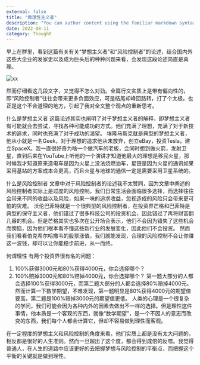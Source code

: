 ```yaml
---
external: false
title: "做理性主义者"
description: "You can author content using the familiar markdown syntax you already know. All basic markdown syntax is supported."
date: 2022-08-11
category: Thought
---
```


早上在群里，看到这篇有关有关“梦想主义者”和“风险控制者”的论述，结合国内外这些大企业的发家史以及成为巨头后的种种问题来看，会发现这段论述简直是真理。

![xx](/images/blog/be-a-rational-observer/image.png)

然而仔细看这几段文字，又觉得不怎么对劲。全篇行文实质上是带有偏向性的，即“风险控制者”往往会带来更多负面效应，可是结尾却峰回路转，打了个太极。也正是这个不合道理的地方，引起了我对全文整个观点的重新思考。

什么是梦想主义者
这篇论述其实也阐明了对于梦想主义者的解释，即梦想主义者有可能就会去尝试，寻找各种可能成功的方式。他们充满了理想，充满了对于新技术的追求，同时也充满了对于成功的渴望。
埃隆马斯克就是典型的梦想主义者，他从小就是一名Geek，对于理想的追求他从未放弃，创立eBay，投资Tesla，建立SpaceX。我一直很好奇为啥一个做汽车的老板，会同时想到做火箭，发射卫星，直到后来在YouTube上听他的一个演讲才知道他最大的理想是移民火星，那时候我才知道原来造电车是因为火星上没法烧燃油车，星链是因为火星的通讯如果采用基站的方案成本会更高，而且火星与地球的通信一定是需要采用卫星系统的。

什么是风险控制者
文章中对于风险控制者的论述我不太赞同，因为文章中阐述的风险控制者实际上是过度的风险控制。我们日常生活会面临很多选择，而选择往往会带来不同的收益以及风险，如果一味的追求收益，忽视造成的风险只会带来更可怕的灾难。
沃伦巴菲特就是一个很典型的风险控制者，在投资界芒格和巴菲特是典型的保守主义者，他们错过了很多科技公司的投资机会，因此错过了再将财富翻几番的机会。但是芒格其实也多次在公开场合表示，他们不会因为错失了这些机会而懊恼，因为他们根本看不懂这些新行业的发展变化，因此他们不会投资。
然而我们看看伯克希尔哈撒韦的股票涨值，我们就能发现，合理的风险控制不会让你赚这一波钱，却可以让你能稳步前进，从一而终。

何谓理性
有两个投资界很有名的问题：
1. 100%获得3000元和80%获得4000元，你会选择哪个？
2. 100%赔掉3000元和80%赔掉4000元，你会选择哪个？
第一题大部分的人都会选择100%获得3000元，而第二题大部分的人都会选择80%赔掉4000元。
然而计算一下数学期望，不难发现，第一题明显是80%获得4000元的期望值要高。第二题是100%赔掉3000元的期望值更低。
人类的心理是一个很复杂的学问，我们可能会因为各种内外的因素去做出不一样的选择。但是理性这件事情，他本质是一个客观的东西，就像“数学期望”，是一个不因人的意志而改变的东西，我们每个人都会计算它，但却不容易做到理性而客观。


在一定程度的梦想主义和风险控制的角度来看，他们实质上都是没有太大问题的，相反都是很好的人生准则。然而一旦超出了这个度，都会得到成倍的反噬。我觉得普通人，在人生的道路中应该更好的去把握梦想与风险控制的平衡点，而把握这个平衡的关键就是做到理性。